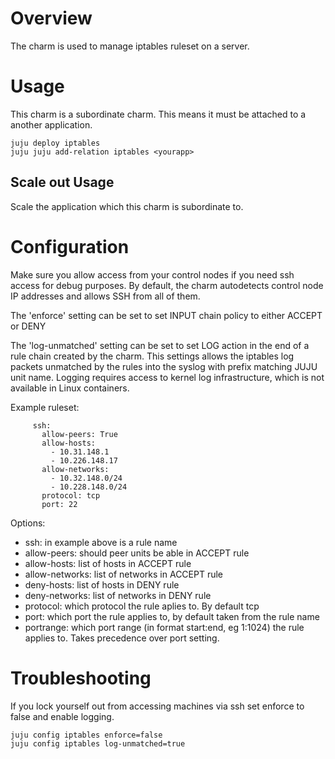 # Overview

The charm is used to manage iptables ruleset on a server.

# Usage

This charm is a subordinate charm. This means it must be attached to a another application.

```
juju deploy iptables
juju juju add-relation iptables <yourapp>
```


## Scale out Usage

Scale the application which this charm is subordinate to.


# Configuration

Make sure you allow access from your control nodes if you need ssh access for debug purposes. By default, the  charm autodetects control node IP addresses and allows SSH from all of them.

The 'enforce' setting can be set to set INPUT chain policy to either ACCEPT or DENY

The 'log-unmatched' setting can be set to set LOG action in the end of a rule chain created by the charm. This settings allows the iptables log packets unmatched by the rules into the syslog with prefix matching JUJU unit name. Logging requires access to kernel log infrastructure, which is not available in Linux containers.

Example ruleset:
```
     ssh:
       allow-peers: True
       allow-hosts: 
         - 10.31.148.1 
         - 10.226.148.17
       allow-networks:
         - 10.32.148.0/24 
         - 10.228.148.0/24
       protocol: tcp
       port: 22
```
Options:
 - ssh: in example above is a rule name
 - allow-peers: should peer units be able in ACCEPT rule
 - allow-hosts: list of hosts in ACCEPT rule
 - allow-networks: list of networks in ACCEPT rule
 - deny-hosts: list of hosts in DENY rule
 - deny-networks: list of networks in DENY rule
 - protocol: which protocol the rule aplies to. By default tcp
 - port: which port the rule applies to, by default taken from the rule name
 - portrange: which port range (in format start:end, eg 1:1024) the rule applies to. Takes precedence over port setting.

# Troubleshooting

If you lock yourself out from accessing machines via ssh set enforce to false and enable logging.
```
juju config iptables enforce=false
juju config iptables log-unmatched=true
```

